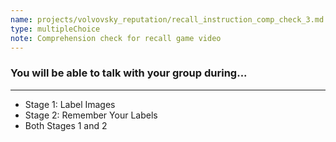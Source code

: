 ```yaml
---
name: projects/volvovsky_reputation/recall_instruction_comp_check_3.md
type: multipleChoice
note: Comprehension check for recall game video
---
```


### You will be able to talk with your group during...

---

- Stage 1: Label Images
- Stage 2: Remember Your Labels
- Both Stages 1 and 2
